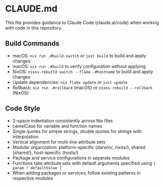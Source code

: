 # CLAUDE.md

This file provides guidance to Claude Code (claude.ai/code) when working with code in this repository.

## Build Commands
- macOS: `nix run .#build-switch` or `just build` to build and apply changes
- macOS: `nix run .#build` to verify configuration without applying
- NixOS: `nixos-rebuild switch --flake .#hostname` to build and apply changes
- Update dependencies: `nix flake update` or `just update`
- Rollback: `nix run .#rollback` (macOS) or `nixos-rebuild --rollback` (NixOS)

## Code Style
- 2-space indentation consistently across Nix files
- camelCase for variable and function names
- Single quotes for simple strings, double quotes for strings with interpolation
- Vertical alignment for multi-line attribute sets
- Modular organization: platform-specific (darwin/, nixos/), shared (shared/), host-specific (hosts/)
- Package and service configurations in separate modules
- Functions take attribute sets with default arguments specified using `{ param ? defaultValue }`
- When adding packages or services, follow existing patterns in respective modules